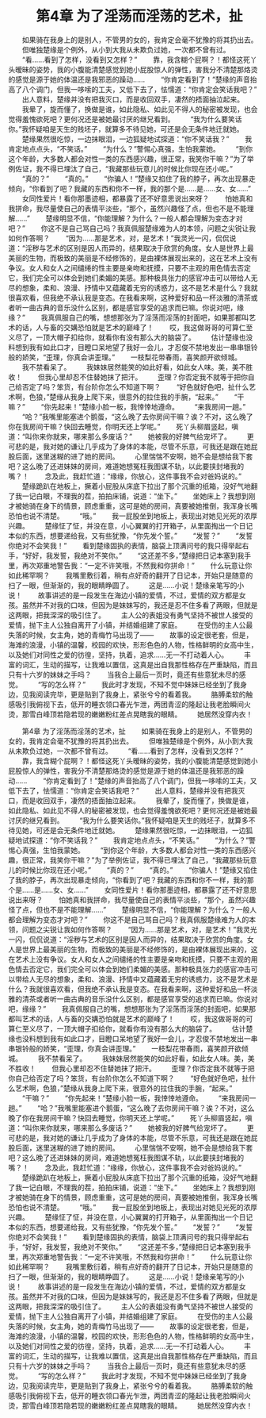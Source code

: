 # 　　第4章 为了淫荡而淫荡的艺术，扯
　　如果骑在我身上的是别人，不管男的女的，我肯定会毫不犹豫的将其扔出去。
　　但唯独楚缘是个例外，从小到大我从未欺负过她，一次都不曾有过。
　　“看……看到了怎样，没看到又怎样？”
　　靠，我含糊个屁啊？！都怪这死丫头暧昧的姿势，我的小腹能清楚感觉到她小屁股惊人的弹性，害我分不清楚那烙烫的感觉是源于她的体温还是我邪恶的躁动……
　　“你肯定看到了！”楚缘的声音抬高了八个调门，但我一哆嗦的工夫，又低下去了，怯懦道：“你肯定会笑话我吧？”
　　出人意料，楚缘并没有把我灭口，而是收回双手，凄然的捂面抽泣起来。
　　我晕了，旋而懂了，换做是谁，如此隐私、如此见不得人的秘密被发现，也会觉得羞愧欲死吧？更何况还是被她最讨厌的继兄看到。
　　“我为什么要笑话你。”我怀疑咱是天生的贱坯子，就算多不待见她，可还是会无条件地迁就她。
　　楚缘果然很吃惊，一边抹眼泪，一边狐疑地试探道：“你不笑话我？”
　　我肯定地点点头，“不笑话。”
　　“为什么？”警惕心真强，生怕我蒙她。
　　“到你这个年龄，大多数人都会对性一类的东西感兴趣，很正常，我笑你干嘛？”为了举例佐证，我不得已埋汰了自己，“我藏那些玩意儿的时候比你现在还小呢。”
　　“真的？”
　　“真的。”
　　“你骗人！”楚缘又掐住了我的脖子，再次出现暴走倾向，“你看到了吧？我藏的东西和你不一样，我的那个是……是……女、女……”
　　女同性爱片！看你那墨迹相，都暴露了还不好意思说出来呀？
　　怕她真和我拼命，我尽量使自己的表情平淡些，“那个，虽然兴趣怪了点，但也不是不能理解……”
　　楚缘明显不信，“你能理解？为什么？一般人都会理解为变态才对吧？”
　　你这不是自己骂自己吗？我真佩服楚缘难为人的本领，问题之尖锐让我如何作答啊？
　　“因为……那是艺术，对，是艺术！”我灵光一闪，侃侃说道：“淫秽与艺术的区别是因人而异的，结果取决于欣赏的角度。女人是世界上最美丽的生物，而极致的美丽是不经修饰的，是由裸体展现出来的，这在艺术上没有争议。女人和女人之间缱绻的性主要是亲吻和抚摸，只要不主观的用色情去否定它，我们完全可以体会到她们柔媚的美感。那种极具张力的感官冲击可以带给人无尽的想象，柔和、浪漫、抒情中又蕴藏着无穷的诱惑力，这不是艺术是什么？我就很喜欢看，但我绝不承认我是变态。在我看来啊，这种爱好和品一杯淡雅的清茶或者听一曲古典的音乐没什么区别，都是感官享受的追求而已嘛。你说对吧，缘缘？”
　　我真佩服自己的嘴，想想那张为了淫荡而淫荡的封面吧，如果那都叫艺术的话，人与畜的交媾恐怕就是艺术的巅峰了！
　　哎，我这做哥哥的可算仁至义尽了，一顶大帽子扣给你，就看你有没有那么大的脑袋了。
　　估计楚缘也没料想到我有如此口才，目瞪口呆地望了我好一会儿，才忍俊不禁地发出一串串银铃般的娇笑，“歪理，你真会讲歪理。”
　　一枝梨花带春雨，喜笑颜开欲倾城。
　　我不禁看呆了。
　　我妹妹居然能笑的如此好看，如此女人味。美，美不胜收！
　　但我心里却忍不住替她抹了把汗。
　　歪理？你否定我不就等于把你自己给否定了吗？笨货，有台阶你怎么不知道下啊？
　　“好色就好色吧，扯什么艺术啊，色狼，”楚缘从我身上爬下来，很意外的拉住我的手腕，“起来。”
　　“干嘛？”
　　“你先起来！”楚缘小脸一板，我悻悻地遵命。
　　“来我房间一趟。”
　　“哈？”我嘴里能塞进个鹅蛋，“这么晚了去你房间干嘛？诶？不对，这么晚了你在我房间干嘛？快回去睡觉，你明天还上学呢。”
　　死丫头柳眉竖起，嗔道：“叫你来你就来，哪来那么多废话？”
　　她被我的好脾气给宠坏了。
　　更可悲的是，我对她的谦让几乎成为了身体的本能，尽管不乐意，可我还是跟在她屁股后面，迷里迷糊的进了她的房间。
　　心里惴惴不安啊，她不会是想给我下套吧？这么晚了还进妹妹的房间，难道她想冤枉我图谋不轨，以此要挟封堵我的嘴？！
　　念及此，我赶忙道：“缘缘，你放心，这件事我不会对爸妈说的。”
　　楚缘跪趴在地板上，撅着小屁股从床底下拉出了那个沉重的纸箱，没好气地翻了我一记白眼，不理我的茬，拍拍床铺，说道：“坐下。”
　　坐她床上？我想到刚才被她骑在身下的情景，顾虑重重，这可是她的房间，真要被她推倒，我浑身长嘴恐怕也说不清楚。
　　“哦。”
　　我一屁股坐到地板上，表现出对她见光死的浓厚兴趣。
　　楚缘怔了怔，并没在意，小心翼翼的打开箱子，从里面掏出一个日记本似的东西，想要递给我，又有些犹豫，“你先发个誓。”
　　“发誓？”
　　“发誓你绝对不会笑我！”
　　看到楚缘固执的表情，脑袋上顶满问号的我只得举起右手，“好好，我发誓，我绝对不笑你。”
　　“这还差不多，”楚缘把日记本塞到我手里，再次郑重地警告我：“一定不许笑哦，不然我和你拼命！”
　　什么玩意让你如此稀罕啊？
　　我嘴里敷衍着，稍有点好奇的翻开了日记本，开始只是随意的扫了一眼，但渐渐的，我的眼睛睁圆了。
　　这是……小说！楚缘亲笔写的小说！
　　故事讲述的是一段发生在海边小镇的爱情，不过，爱情的双方都是女孩。虽然并不对我的口味，但因为是妹妹写的，我还是忍不住多看了两眼，但就是这两眼，把我深深的吸引住了。
　　主人公的表姐没有勇气坚持不被世人接受的爱情，抛下主人公独自离开了小镇，并结婚组建了家庭。
　　在受伤的主人公最失落的时候，女主角，她的青梅竹马出现了——
　　故事的设定很老套，但是，海滩的浪漫，小镇的温馨，校园的欢快，形形色色的人物，性格鲜明的女高中生，以及她们对同性之爱的彷徨，坚持，执着，追求……无一不打动着人心。
　　丰富的词汇，生动的描写，让我难以置信，这真是出自我那性格存在严重缺陷，而且只有十六岁的妹妹之手吗？
　　当我合上最后一页时，竟还有些意犹未尽的感觉。
　　“写的怎么样？”
　　我此时才发现，不知不觉中妹妹已经坐到了我身边，见我阅读完毕，更是贴到了我身上，紧张兮兮的看着我。
　　胳膊柔软的触感吸引我俯视下去，低开的睡衣领口春光乍泄，两团青涩的隆起让我老脸瞬间火烫，那雪白峰顶若隐若现的嫩嫩粉红差点晃瞎我的眼睛。
　　她居然没穿内衣！

　　第4章 为了淫荡而淫荡的艺术，扯
　　如果骑在我身上的是别人，不管男的女的，我肯定会毫不犹豫的将其扔出去。
　　但唯独楚缘是个例外，从小到大我从未欺负过她，一次都不曾有过。
　　“看……看到了怎样，没看到又怎样？”
　　靠，我含糊个屁啊？！都怪这死丫头暧昧的姿势，我的小腹能清楚感觉到她小屁股惊人的弹性，害我分不清楚那烙烫的感觉是源于她的体温还是我邪恶的躁动……
　　“你肯定看到了！”楚缘的声音抬高了八个调门，但我一哆嗦的工夫，又低下去了，怯懦道：“你肯定会笑话我吧？”
　　出人意料，楚缘并没有把我灭口，而是收回双手，凄然的捂面抽泣起来。
　　我晕了，旋而懂了，换做是谁，如此隐私、如此见不得人的秘密被发现，也会觉得羞愧欲死吧？更何况还是被她最讨厌的继兄看到。
　　“我为什么要笑话你。”我怀疑咱是天生的贱坯子，就算多不待见她，可还是会无条件地迁就她。
　　楚缘果然很吃惊，一边抹眼泪，一边狐疑地试探道：“你不笑话我？”
　　我肯定地点点头，“不笑话。”
　　“为什么？”警惕心真强，生怕我蒙她。
　　“到你这个年龄，大多数人都会对性一类的东西感兴趣，很正常，我笑你干嘛？”为了举例佐证，我不得已埋汰了自己，“我藏那些玩意儿的时候比你现在还小呢。”
　　“真的？”
　　“真的。”
　　“你骗人！”楚缘又掐住了我的脖子，再次出现暴走倾向，“你看到了吧？我藏的东西和你不一样，我的那个是……是……女、女……”
　　女同性爱片！看你那墨迹相，都暴露了还不好意思说出来呀？
　　怕她真和我拼命，我尽量使自己的表情平淡些，“那个，虽然兴趣怪了点，但也不是不能理解……”
　　楚缘明显不信，“你能理解？为什么？一般人都会理解为变态才对吧？”
　　你这不是自己骂自己吗？我真佩服楚缘难为人的本领，问题之尖锐让我如何作答啊？
　　“因为……那是艺术，对，是艺术！”我灵光一闪，侃侃说道：“淫秽与艺术的区别是因人而异的，结果取决于欣赏的角度。女人是世界上最美丽的生物，而极致的美丽是不经修饰的，是由裸体展现出来的，这在艺术上没有争议。女人和女人之间缱绻的性主要是亲吻和抚摸，只要不主观的用色情去否定它，我们完全可以体会到她们柔媚的美感。那种极具张力的感官冲击可以带给人无尽的想象，柔和、浪漫、抒情中又蕴藏着无穷的诱惑力，这不是艺术是什么？我就很喜欢看，但我绝不承认我是变态。在我看来啊，这种爱好和品一杯淡雅的清茶或者听一曲古典的音乐没什么区别，都是感官享受的追求而已嘛。你说对吧，缘缘？”
　　我真佩服自己的嘴，想想那张为了淫荡而淫荡的封面吧，如果那都叫艺术的话，人与畜的交媾恐怕就是艺术的巅峰了！
　　哎，我这做哥哥的可算仁至义尽了，一顶大帽子扣给你，就看你有没有那么大的脑袋了。
　　估计楚缘也没料想到我有如此口才，目瞪口呆地望了我好一会儿，才忍俊不禁地发出一串串银铃般的娇笑，“歪理，你真会讲歪理。”
　　一枝梨花带春雨，喜笑颜开欲倾城。
　　我不禁看呆了。
　　我妹妹居然能笑的如此好看，如此女人味。美，美不胜收！
　　但我心里却忍不住替她抹了把汗。
　　歪理？你否定我不就等于把你自己给否定了吗？笨货，有台阶你怎么不知道下啊？
　　“好色就好色吧，扯什么艺术啊，色狼，”楚缘从我身上爬下来，很意外的拉住我的手腕，“起来。”
　　“干嘛？”
　　“你先起来！”楚缘小脸一板，我悻悻地遵命。
　　“来我房间一趟。”
　　“哈？”我嘴里能塞进个鹅蛋，“这么晚了去你房间干嘛？诶？不对，这么晚了你在我房间干嘛？快回去睡觉，你明天还上学呢。”
　　死丫头柳眉竖起，嗔道：“叫你来你就来，哪来那么多废话？”
　　她被我的好脾气给宠坏了。
　　更可悲的是，我对她的谦让几乎成为了身体的本能，尽管不乐意，可我还是跟在她屁股后面，迷里迷糊的进了她的房间。
　　心里惴惴不安啊，她不会是想给我下套吧？这么晚了还进妹妹的房间，难道她想冤枉我图谋不轨，以此要挟封堵我的嘴？！
　　念及此，我赶忙道：“缘缘，你放心，这件事我不会对爸妈说的。”
　　楚缘跪趴在地板上，撅着小屁股从床底下拉出了那个沉重的纸箱，没好气地翻了我一记白眼，不理我的茬，拍拍床铺，说道：“坐下。”
　　坐她床上？我想到刚才被她骑在身下的情景，顾虑重重，这可是她的房间，真要被她推倒，我浑身长嘴恐怕也说不清楚。
　　“哦。”
　　我一屁股坐到地板上，表现出对她见光死的浓厚兴趣。
　　楚缘怔了怔，并没在意，小心翼翼的打开箱子，从里面掏出一个日记本似的东西，想要递给我，又有些犹豫，“你先发个誓。”
　　“发誓？”
　　“发誓你绝对不会笑我！”
　　看到楚缘固执的表情，脑袋上顶满问号的我只得举起右手，“好好，我发誓，我绝对不笑你。”
　　“这还差不多，”楚缘把日记本塞到我手里，再次郑重地警告我：“一定不许笑哦，不然我和你拼命！”
　　什么玩意让你如此稀罕啊？
　　我嘴里敷衍着，稍有点好奇的翻开了日记本，开始只是随意的扫了一眼，但渐渐的，我的眼睛睁圆了。
　　这是……小说！楚缘亲笔写的小说！
　　故事讲述的是一段发生在海边小镇的爱情，不过，爱情的双方都是女孩。虽然并不对我的口味，但因为是妹妹写的，我还是忍不住多看了两眼，但就是这两眼，把我深深的吸引住了。
　　主人公的表姐没有勇气坚持不被世人接受的爱情，抛下主人公独自离开了小镇，并结婚组建了家庭。
　　在受伤的主人公最失落的时候，女主角，她的青梅竹马出现了——
　　故事的设定很老套，但是，海滩的浪漫，小镇的温馨，校园的欢快，形形色色的人物，性格鲜明的女高中生，以及她们对同性之爱的彷徨，坚持，执着，追求……无一不打动着人心。
　　丰富的词汇，生动的描写，让我难以置信，这真是出自我那性格存在严重缺陷，而且只有十六岁的妹妹之手吗？
　　当我合上最后一页时，竟还有些意犹未尽的感觉。
　　“写的怎么样？”
　　我此时才发现，不知不觉中妹妹已经坐到了我身边，见我阅读完毕，更是贴到了我身上，紧张兮兮的看着我。
　　胳膊柔软的触感吸引我俯视下去，低开的睡衣领口春光乍泄，两团青涩的隆起让我老脸瞬间火烫，那雪白峰顶若隐若现的嫩嫩粉红差点晃瞎我的眼睛。
　　她居然没穿内衣！
